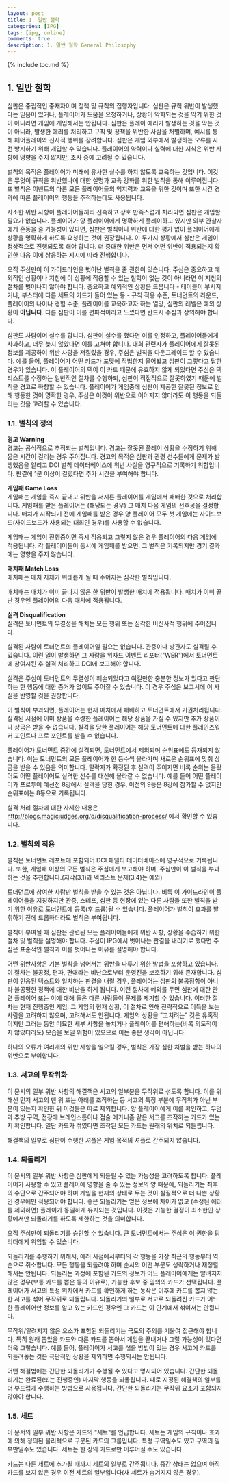 ```yaml
---
layout: post
title: 1. 일반 철학
categories: [IPG]
tags: [ipg, online]
comments: true
description: 1. 일반 철학 General Philosophy
---
```


{% include toc.md %}

## 1. 일반 철학
심판은 중립적인 중재자이며 정책 및 규칙의 집행자입니다. 심판은 규칙 위반이 발생했다는 믿음이 있거나, 플레이어가 도움을 요청하거나, 상황이 악화되는 것을 막기 위한 것이 아니라면 게임에 개입해서는 안됩니다. 심판은 플레이 에러가 발생하는 것을 막는 것이 아니라, 발생한 에러를 처리하고 규칙 및 정책을 위반한 사람을 처벌하며, 예시를 통해 페어플레이와 신사적 행위를 장려합니다. 심판은 게임 외부에서 발생하는 오류를 사전 방지하기 위해 개입할 수 있습니다. 플레이어의 약력이나 실력에 대한 지식은 위반 사항에 영향을 주지 않지만, 조사 중에 고려될 수 있습니다.

벌칙의 목적은 플레이어가 미래에 유사한 실수를 하지 않도록 교육하는 것입니다. 이것은 무엇이 규칙을 위반했나에 대한 설명과 교육 강화를 위한 벌칙을 통해 이루어집니다. 또 벌칙은 이벤트의 다른 모든 플레이어들의 억지력과 교육을 위한 것이며 또한 시간 경과에 따른 플레이어의 행동을 추적하는데도 사용됩니다.  

사소한 위반 사항이 플레이어들끼리 신속하고 상호 만족스럽게 처리되면 심판은 개입할 필요가 없습니다. 플레이어가 양 플레이어에게 명확하게 플레이하고 있지만 외부 관찰자에게 혼동을 줄 가능성이 있다면, 심판은 벌칙이나 위반에 대한 평가 없이 플레이어에게 상황을 명확하게 하도록 요청하는 것이 권장됩니다. 이 두가지 상황에서 심판은 게임이 정상적으로 진행되도록 해야 합니다. 더 중대한 위반은 먼저 어떤 위반이 적용되는지 확인한 다음 이에 상응하는 지시에 따라 진행합니다.

오직 주심만이 이 가이드라인을 벗어난 벌칙을 줄 권한이 있습니다. 주심은 중요하고 예외적인 상황이나 지침에 이 상황에 적용할 수 있는 철학이 없는 것이 아니라면 이 지침의 절차를 벗어나지 않아야 합니다. 중요하고 예외적인 상황은 드뭅니다 - 테이블이 부서지거나, 부스터에 다른 세트의 카드가 들어 있는 등 - 규칙 적용 수준, 토너먼트의 라운드, 플레이어의 나이나 경험 수준, 플레이어를 교육하고자 하는 열망, 심판의 레벨은 예외 상황이 **아닙니다**. 다른 심판이 이를 편파적이라고 느꼈다면 반드시 주심과 상의해야 합니다.

심판도 사람이며 실수를 합니다. 심판이 실수를 했다면 이를 인정하고, 플레이어들에게 사과하고, 너무 늦지 않았다면 이를 고쳐야 합니다. 대회 관련자가 플레이어에게 잘못된 정보를 제공하여 위반 사항을 저질렀을 경우, 주심은 벌칙을 다운그레이드 할 수 있습니다. 예를 들어, 플레이어가 어떤 카드가 포맷에 적법한지 물어봤고 심판이 그렇다고 답한 경우가 있습니다. 이 플레이어의 덱이 이 카드 때문에 유효하지 않게 되었다면 주심은 덱리스트를 수정하는 일반적인 절차를 수행하되, 심판이 직접적으로 잘못하였기 때문에 벌칙을 경고로 하향할 수 있습니다. 플레이어가 게임중에 심판이 제공한 잘못된 정보로 인해 행동한 것이 명확한 경우, 주심은 이것이 위반으로 이어지지 않더라도 이 행동을 되돌리는 것을 고려할 수 있습니다.

<a name="1.1"></a>

### 1.1. 벌칙의 정의
**경고 Warning**  
경고는 공식적으로 추적되는 벌칙입니다. 경고는 잘못된 플레이 상황을 수정하기 위해 짧은 시간이 걸리는 경우 주어집니다. 경고의 목적은 심판과 관련 선수들에게 문제가 발생했음을 알리고 DCI 벌칙 데이터베이스에 위반 사실을 영구적으로 기록하기 위함입니다. 판결에 1분 이상이 걸렸다면 추가 시간을 부여해야 합니다.

**게임패 Game Loss**  
게임패는 게임을 즉시 끝내고 위반을 저지른 플레이어를 게임에서 패배한 것으로 처리합니다. 게임패를 받은 플레이어는 (해당되는 경우) 그 매치 다음 게임의 선후공을 결정합니다. 매치가 시작되기 전에 게임패를 받은 경우 양 플레이어 모두 첫 게임에는 사이드보드(사이드보드가 사용되는 대회인 경우)를 사용할 수 없습니다.

게임패는 게임이 진행중이면 즉시 적용되고 그렇지 않은 경우 플레이어의 다음 게임에 적용됩니다. 각 플레이어들이 동시에 게임패를 받으면, 그 벌칙은 기록되지만 경기 결과에는 영향을 주지 않습니다.

**매치패 Match Loss**  
매치패는 매치 자체가 위태롭게 될 때 주어지는 심각한 벌칙입니다.

매치패는 매치가 이미 끝나지 않은 한 위반이 발생한 매치에 적용됩니다. 매치가 이미 끝난 경우엔 플레이어의 다음 매치에 적용됩니다.

**실격 Disqualification**  
실격은 토너먼트의 무결성을 해치는 모든 행위 또는 심각한 비신사적 행위에 주어집니다.

실격된 사람이 토너먼트의 플레이어일 필요는 없습니다. 관중이나 방관자도 실격될 수 있습니다. 이런 일이 발생하면 그 사람을 위자드 이벤트 리포터("WER")에서 토너먼트에 참여시킨 후 실격 처리하고 DCI에 보고해야 합니다.

실격은 주심이 토너먼트의 무결성이 훼손되었다고 여길만한 충분한 정보가 있다고 판단하는 한 행동에 대한 증거가 없이도 주어질 수 있습니다. 이 경우 주심은 보고서에 이 사실을 반영할 것을 권장합니다.

이 벌칙이 부과되면, 플레이어는 현재 매치에서 패배하고 토너먼트에서 기권처리됩니다. 실격된 시점에 이미 상품을 수령한 플레이어는 해당 상품을 가질 수 있지만 추가 상품이나 상금은 받을 수 없습니다. 실격을 당한 플레이어는 해당 토너먼트에 대한 플레인즈워커 포인트나 프로 포인트를 받을 수 없습니다.

플레이어가 토너먼트 중간에 실격되면, 토너먼트에서 제외되며 순위표에도 등재되지 않습니다. 이는 토너먼트의 모든 플레이어가 한 등수씩 올라가며 새로운 순위표에 맞춰 상금을 받을 수 있음을 의미합니다. 탈락자가 확정된 후 실격이 주어지면 비록 순위는 올랐어도 어떤 플레이어도 실격한 선수를 대신해 올라갈 수 없습니다. 예를 들어 어떤 플레이어가 프로투어 예선전 8강에서 실격을 당한 경우, 이전의 9등은 8강에 참가할 수 없지만 순위표에는 8등으로 기록됩니다.

실격 처리 절차에 대한 자세한 내용은 http://blogs.magicjudges.org/o/disqualification-process/ 에서 확인할 수 있습니다.

<a name="1.2"></a>

### 1.2. 벌칙의 적용
벌칙은 토너먼트 레포트에 포함되어 DCI 패널티 데이터베이스에 영구적으로 기록됩니다. 또한, 게임패 이상의 모든 벌칙은 주심에게 보고해야 하며, 주심만이 이 벌칙을 부과하는 것을 추천합니다.(지각(3.1)과 덱리스트 문제(3.4)는 예외)

토너먼트에 참여한 사람만 벌칙을 받을 수 있는 것은 아닙니다. 비록 이 가이드라인이 플레이어들을 지칭하지만 관중, 스테프, 심판 등 현장에 있는 다른 사람들 또한 벌칙을 받기 위한 이유로 토너먼트에 등록(후 드롭)될 수 있습니다. 플레이어가 벌칙이 효과를 발휘하기 전에 드롭하더라도 벌칙은 부여됩니다.

벌칙이 부여될 때 심판은 관련된 모든 플레이어들에게 위반 사항, 상황을 수습하기 위한 절차 및 벌칙을 설명해야 합니다. 주심이 IPG에서 벗어나는 판결을 내리기로 했다면 주심은 표준적인 벌칙과 이를 벗어나는 이유를 설명해야 합니다.

어떤 위반사항은 기본 벌칙을 넘어서는 위반을 다루기 위한 방법을 포함하고 있습니다. 이 절차는 불공정, 편파, 편애라는 비난으로부터 운영진을 보호하기 위해 존재합니다. 심판이 인용된 텍스트와 일치하는 판결을 내릴 경우, 플레이어는 심판의 불공정함이 아니라 불공평한 정책에 대한 비난을 하게 됩니다. 이런 절차에 예외를 두면 심판에 대한 관련 플레이어 또는 이에 대해 들은 다른 사람들이 문제를 제기할 수 있습니다. 이러한 절차는 현재 진행중인 게임, 그 게임의 현재 상황, 이 절차로 인해 전략적으로 이득을 보는 사람을 고려하지 않으며, 고려해서도 안됩니다. 게임의 상황을 "고치려는" 것은 유혹적이지만 그러는 동안 미묘한 세부 사항을 놓치거나 플레이어를 편애하는(비록 의도적이지 않았더라도) 모습을 보일 위험이 있으므로 이는 좋은 생각이 아닙니다.

하나의 오류가 여러개의 위반 사항을 일으킬 경우, 벌칙은 가장 심한 처벌을 받는 하나의 위반으로 부여합니다.

<a name="1.3"></a>

### 1.3. 서고의 무작위화
이 문서의 일부 위반 사항의 해결책은 서고의 일부분을 무작위로 섞도록 합니다. 이를 위해선 먼저 서고의 맨 위 또는 아래를 조작하는 등 서고의 특정 부분에 무작위가 아닌 부분이 있는지 확인한 뒤 이것들은 따로 제외합니다. 양 플레이어에게 이를 확인하고, 무덤과 추방 구역, 전장에 브레인스톰이나 점술 메카니즘 같은 서고를 조작하는 카드가 있는지 확인합니다. 일단 카드가 섞였다면 조작된 모든 카드는 원래의 위치로 되돌립니다.

해결책의 일부로 심판이 수행한 셔플은 게임 목적의 셔플로 간주되지 않습니다.

<a name="1.4"></a>

### 1.4. 되돌리기
이 문서의 일부 위반 사항은 심판에게 되돌릴 수 있는 가능성을 고려하도록 합니다. 플레이어가 사용할 수 있고 플레이에 영향을 줄 수 있는 정보의 양 때문에, 되돌리기는 최후의 수단으로 간주되어야 하며 게임을 현재의 상태로 두는 것이 실질적으로 더 나쁜 상황인 경우에만 적용되어야 합니다. 좋은 되돌리기는 얻은 정보에 차이가 없고 (수정된 에러를 제외하면) 플레이가 동일하게 유지되는 것입니다. 이것은 가능한 결정이 최소한인 상황에서만 되돌리기를 하도록 제한하는 것을 의미합니다.

오직 주심만이 되돌리기를 승인할 수 있습니다. 큰 토너먼트에서는 주심은 이 권한을 팀 리더에게 위임할 수 있습니다.

되돌리기를 수행하기 위해서, 에러 시점에서부터의 각 행동을 가장 최근의 행동부터 역순으로  취소합니다. 모든 행동을 되돌려야 하며 순서의 어떤 부분도 생략하거나 재정렬해서는 안됩니다. 되돌리는 과정에 포함된 카드의 정보가 어느 플레이어에게는 알려지지 않은 경우(보통 카드를 뽑은 등의 이유로), 가능한 후보 중 임의의 카드가 선택됩니다. 플레이어가 서고의 특정 위치에서 카드를 확인하게 하는 동작은 이후에 카드를 뽑지 않는 한 서고를 섞어 무작위로 되돌립니다. 되돌리기의 일부로 서고로 되돌려진 카드가 어느 한 플레이어만 정보를 알고 있는 카드인 경우엔 그 카드는 이 단계에서 섞여서는 안됩니다.

무작위/알려지지 않은 요소가 포함된 되돌리기는 극도의 주의를 기울여 접근해야 합니다. 특히 원래 뽑았을 카드와 다른 카드를 뽑아서 게임을 끝내거나 그럴 가능성이 있다면 더욱 그렇습니다. 예를 들어, 플레이어가 서고를 섞을 방법이 있는 경우 서고에 카드를 되돌려놓는 것은 극단적인 상황을 제외하면 수행되서는 안됩니다.

어떤 해결법에는 간단한 되돌리기가 수행될 수 있다고 명시되어 있습니다. 간단한 되돌리기는 완료된(또는 진행중인) 마지막 행동을 되돌립니다. 때로 지정된 해결책의 일부를 더 부드럽게 수행하는 방법으로 사용됩니다. 간단한 되돌리기는 무작위 요소가 포함되지 않아야 합니다.

<a name="1.5"></a>

### 1.5. 세트
이 문서의 일부 위반 사항은 카드의 "세트"를 언급합니다. 세트는 게임의 규칙이나 효과에 의해 정의된 물리적으로 구분된 카드의 그룹입니다. 특정 구역일수도 있고 구역의 일부만일수도 있습니다. 세트는 한 장의 카드로만 이루어질 수도 있습니다.

카드는 다른 세트에 추가될 때까지 세트의 일부로 간주됩니다. 중간 상태는 없으며 아직 카드를 보지 않은 경우 이전 세트의 일부입니다(새 세트가 숨겨지지 않은 경우).
